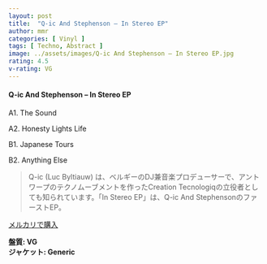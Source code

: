 ```yaml
---
layout: post
title:  "Q-ic And Stephenson – In Stereo EP"
author: mmr
categories: [ Vinyl ]
tags: [ Techno, Abstract ]
image: ../assets/images/Q-ic And Stephenson – In Stereo EP.jpg
rating: 4.5
v-rating: VG
---
```


#### Q-ic And Stephenson – In Stereo EP

A1. The Sound

A2. Honesty Lights Life

B1. Japanese Tours

B2. Anything Else

> Q-ic (Luc Byltiauw) は、ベルギーのDJ兼音楽プロデューサーで、アントワープのテクノムーブメントを作ったCreation Tecnologiqの立役者としても知られています。「In Stereo EP」は、Q-ic And StephensonのファーストEP。

[メルカリで購入](https://jp.mercari.com/item/m29101875086)

<div class="mt-4 mb-4 d-flex align-items-center">
<strong class="mr-1">盤質: VG</strong>
</div>
<div class="mt-4 mb-4 d-flex align-items-center">
<strong class="mr-1">ジャケット: Generic</strong>
</div>
